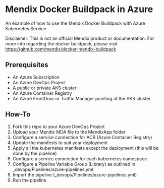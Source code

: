 # Mendix Docker Buildpack in Azure
An example of how to use the Mendix Docker Buildpack with Azure Kubernetes Service

Disclaimer: This is not an official Mendix product or documentation.
For more info regarding the docker buildpack, please visit https://github.com/mendix/docker-mendix-buildpack

## Prerequisites

* An Azure Subscription
* An Azure DevOps Project
* A public or private AKS cluster
* An Azure Container Registry
* An Azure FrontDoor or Traffic Manager pointing at the AKS cluster

## How-To

1. Fork this repo to your Azure DevOps Project
2. Upload your Mendix MDA file to the MendixApp folder
3. Configure a service connection for ACR (Azure Container Registry)
4. Update the manifests to suit your deployment
5. Apply all the kubernetes manifests except the deployment (this will be done by the pipeline)
6. Configure a service connection for each kubernetes namespace
7. Configure a Pipeline Variable Group (Library) as outlined in _devops/Pipelines/azure-pipelines.yml
8. Import the pipeline (_devops/Pipelines/azure-pipelines.yml) 
9. Run the pipeline
